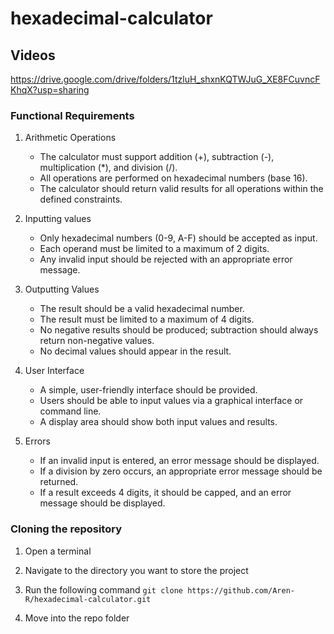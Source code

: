 # hexadecimal-calculator

## Videos

https://drive.google.com/drive/folders/1tzluH_shxnKQTWJuG_XE8FCuvncFKhqX?usp=sharing

### Functional Requirements

1. Arithmetic Operations
    * The calculator must support addition (+), subtraction (-), multiplication (*), and division (/).
    * All operations are performed on hexadecimal numbers (base 16).
    * The calculator should return valid results for all operations within the defined constraints.

2. Inputting values
    * Only hexadecimal numbers (0-9, A-F) should be accepted as input.
    * Each operand must be limited to a maximum of 2 digits.
    * Any invalid input should be rejected with an appropriate error message.

3. Outputting Values

    * The result should be a valid hexadecimal number.
    * The result must be limited to a maximum of 4 digits.
    * No negative results should be produced; subtraction should always return non-negative values.
    * No decimal values should appear in the result.

4. User Interface

    * A simple, user-friendly interface should be provided.
    * Users should be able to input values via a graphical interface or command line.
    * A display area should show both input values and results.

5. Errors

    * If an invalid input is entered, an error message should be displayed.
    * If a division by zero occurs, an appropriate error message should be returned.
    * If a result exceeds 4 digits, it should be capped, and an error message should be displayed.

### Cloning the repository

1. Open a terminal

2. Navigate to the directory you want to store the project
    
3. Run the following command
```git clone https://github.com/Aren-R/hexadecimal-calculator.git```

4. Move into the repo folder
